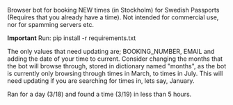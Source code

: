 Browser bot for booking NEW times (in Stockholm) for Swedish Passports (Requires that you already have a time). Not intended for commercial use, nor for spamming servers etc.

**Important**
Run: pip install -r requirements.txt

The only values that need updating are; BOOKING_NUMBER, EMAIL and adding the date of your time to current. Consider changing the months that the bot will browse through, stored in dictionary named "months", as the bot is currently only browsing through times in March, to times in July. This will need updating if you are searching for times in, lets say, January.

Ran for a day (3/18) and found a time (3/19) in less than 5 hours.

